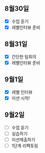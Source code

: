 ## 8월30일
- [x] 수업 듣기
- [x] 레벨인터뷰 준비

## 8월31일
- [x] 간단한 팀회의 
- [x] 레벨인터뷰 준비

## 9월1일
- [x] 레벨 인터뷰
- [x] 미션 시작!

## 9월2일
- [ ] 수업 듣기
- [ ] 실습하기
- [ ] 미션제출하기
- [ ] 1단계 리팩토링
